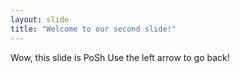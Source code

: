 ```yaml
---
layout: slide
title: "Welcome to our second slide!"
---
```

Wow, this slide is PoSh
Use the left arrow to go back!
